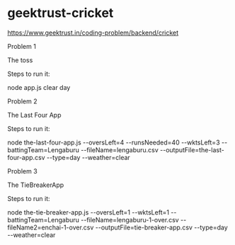 # geektrust-cricket

https://www.geektrust.in/coding-problem/backend/cricket

Problem 1

The toss

Steps to run it:

node app.js clear day


Problem 2

The Last Four App

Steps to run it:

node the-last-four-app.js --oversLeft=4 --runsNeeded=40 --wktsLeft=3 --battingTeam=Lengaburu --fileName=lengaburu.csv --outputFile=the-last-four-app.csv --type=day --weather=clear 


Problem 3

The TieBreakerApp

Steps to run it:

node the-tie-breaker-app.js --oversLeft=1 --wktsLeft=1 --battingTeam=Lengaburu --fileName=lengaburu-1-over.csv --fileName2=enchai-1-over.csv --outputFile=tie-breaker-app.csv --type=day --weather=clear